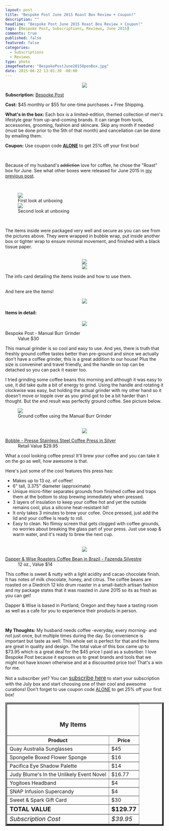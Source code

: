 ```yaml
---
layout: post
title: "Bespoke Post June 2015 Roast Box Review + Coupon!"
description: ""
headline: "Bespoke Post June 2015 Roast Box Review + Coupon!"
tags: [Bespoke Post, Subscriptions, Reviews, June 2015]
comments: true
published: false
featured: false
categories: 
  - Subscriptions
  - Reviews
type: photo
imagefeature: "BespokePostJune2015OpenBox.jpg"
date: 2015-06-22 13:01:39 -08:00
---
```


<center><img src='/images/BespokePostJune2015Box.jpg'></center>
<p><b>Subscription:</b> <a href="http://bespoke.evyy.net/c/164125/70438/1804" target="_blank">Bespoke Post</a></p>
<p><b>Cost:</b> $45 monthly or $55 for one-time purchases + Free Shipping.</p>
<p><b>What's in the box:</b> Each box is a limited-edition, themed collection of men's lifestyle gear from up-and-coming brands. It can range from tools, accessories, grooming, fashion and skincare. Skip any month if needed (must be done prior to the 5th of that month) and cancellation can be done by emailing them.</p>
<p><b>Coupon:</b> Use coupon code <a href="http://bespoke.evyy.net/c/164125/70438/1804" target="_blank"><b>ALONE</b></a> to get 25% off your first box!</p>
<br>

<p>Because of my husband's <strike>addiction</strike> love for coffee, he chose the "Roast" box for June. See what other boxes were released for June 2015 in <a href="http://whatsupmailbox.com/subscriptions/Bespoke-Post-June-2015-Selections/" target="_blank">my previous post</a>.</p>
<br>

<figure>
      <img src='/images/BespokePostJune2015OpenBox.jpg'>
      <figcaption>First look at unboxing</figcaption>
      <img src='/images/BespokePostJune2015OpenBox2.jpg'>
      <figcaption>Second look at unboxing</figcaption>
</figure>
<br>

<p>The items inside were packaged very well and secure as you can see from the pictures above. They were wrapped in bubble wrap, put inside another box or tighter wrap to ensure minimal movement, and finished with a black tissue paper.</p>
<br>

<center><img src='/images/BespokePostJune2015Info.jpg'></center>
<center><img src='/images/BespokePostJune2015Info2.jpg'></center>
<p>The info card detailing the items inside and how to use them.</p>
<br>

<DT>And here are the items!</DT>
<p><center><img src='/images/BespokePostJune2015Items.jpg'></center></p>

<p><H4>Items in detail:</H4></p>

<center><img src='/images/BespokePostJune2015Grinder.jpg'></center>

<DL>
<DT>Bespoke Post - Manual Burr Grinder</DT>
<DD>Value $30</DD>
</DL>

<p>This manual grinder is so cool and easy to use. And yes, there is truth that freshly ground coffee tastes better than pre-ground and since we actually don't have a coffee grinder, this is a great addition to our house! Plus the size is conveninet and travel friendly, and the handle on top can be detached so you can pack it easier too.</p>
<p>I tried grinding some coffee beans this morning and although it was easy to use, it did take quite a bit of energy to grind. Using the handle and rotating it clockwise was easy, but holding the actual grinder with my other hand so it doesn't move or topple over as you grind got to be a bit harder than I thought. But the end result was perfectly ground coffee. See picture below.</p> 

<figure>
      <img src='/images/BespokePostJune2015Grinder2.jpg'>
      <figcaption>Ground coffee using the Manual Burr Grinder</figcaption>
</figure>
<br>

<center><img src='/images/BespokePostJune2015Tumbler.jpg'></center>

<DL>
<DT><a href="http://www.waterbobble.com/silver-stainless-steel-coffee-press#.VYh03GC210s" target="_blank">Bobble - Presse Stainless Steel Coffee Press in Silver</a></DT>
<DD>Retail Value $29.95</DD>
</DL>

<p>What a cool looking coffee press! It'll brew your coffee and you can take it on the go as well, how awesome is that.</p>
<p>Here's just some of the cool features this press has:
<ul>
<li> Makes up to 13 oz. of coffee!</li>
<li> 6" tall, 3.375" diameter (approximate)</li>
<li> Unique micro-filter separates grounds from finished coffee and traps them at the bottom to stop brewing immediately when pressed.</li>
<li> 3 layers of insulation to keep your coffee hot and yet the outside remains cool, plus a silicone heat-resistant lid!</li>
<li> It only takes 3 minutes to brew your cofee. Once pressed, just add the lid and your coffee is ready to roll.</li>
<li> Easy to clean. No flimsy screen that gets clogged with coffee grounds, no worries about breaking the glass part of your press. Just use soap & warm water, and it's ready to brew the next cup.</li>
</ul>
</p>

<br>

<center><img src='/images/BespokePostJune2015Coffee.jpg'></center>

<DL>
<DT><a href="https://squareup.com/market/dapper-and-wise-roasters" target="_blank">Dapper & Wise Roasters Coffee Bean in Brazil - Fazenda Silvestre</a></DT>
<DD>12 oz., Value $14</DD>
</DL>

<p>This coffee is sweet & nutty with a light acidity and cacao chocolate finish. It has notes of milk chocolate, honey, and citrus. The coffee beans are roasted on a Diedrich 12 kilo drum roaster in a small-batch artisan fashion and my package states that it was roasted in June 2015 so its as fresh as you can get!</p>
<p>Dapper & Wise is based in Portland, Oregon and they have a tasting room as well as a cafe for you to experience their products in person.</p>
<br>

<p><i class="icon-exclamation-sign"></i><b> My Thoughts:</b> My husband needs coffee -everyday, every morning- and not just once, but multiple times during the day. So convenience is important but taste as well. This whole set is perfect for that and the items are great in quality and design. The total value of this box came up to $73.95 which is a great deal for the $45 price I paid as a subsriber. I love Bespoke Post because it exposes us to great brands and tools that we might not have known otherwise and at a discounted price too! That's a win for me.</p>

<p>Not a subscriber yet? You can <a href="http://bespoke.evyy.net/c/164125/70438/1804" target="_blank"><big>subscribe here</big></a> to start your subscription with the July box and start choosing one of their cool and awesome curations! Don't forget to use coupon code <a href="http://bespoke.evyy.net/c/164125/70438/1804" target="_blank">ALONE</a> to get 25% off your first box!</p>

<TABLE  BORDER="5">
   <TR>
      <TH COLSPAN="2">
         <H3><BR><center>My Items</center></H3>
      </TH>
   </TR>
      <TH>Product</TH>
      <TH>Price</TH>
  <TR>
      <TD>Quay Australia Sunglasses</TD>
      <TD>$45</TD>
   </TR>
   <TR>
      <TD>Spongelle Boxed Flower Sponge</TD>
      <TD>$16</TD>
   </TR>
    <TR>
      <TD>Pacifica Eye Shadow Palette</TD>
      <TD>$14</TD>
   </TR>
    <TR>
      <TD>Judy Blume's In the Unlikely Event Novel</TD>
      <TD>$16.77</TD>
   </TR>
    <TR>
      <TD>Yogitoes Headband</TD>
      <TD>$4</TD>
   </TR>
   <TR>
      <TD>SNAP Infusion Supercandy</TD>
      <TD>$4</TD>
   </TR>
   <TR>
      <TD>Sweet & Spark Gift Card</TD>
      <TD>$30</TD>
   </TR>
   <TR>
      <TD><b><big>TOTAL VALUE</big></b></TD>
      <TD><b><big>$129.77</big></b></TD>
   </TR>
   <TR>
      <TD><i><big>Subscription Cost</big></i></TD>
      <TD><i><big>$39.95</big></i></TD>
   </TR>
</TABLE>
